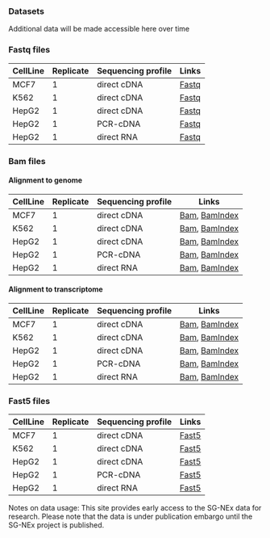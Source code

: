 ### Datasets

Additional data will be made accessible here over time

### Fastq files

| CellLine | Replicate | Sequencing profile | Links|
|-------|----------|------------------|-----------------------------------------------------------------------------------|
| MCF7   | 1        | direct cDNA      | [Fastq](http://s3.ap-southeast-1.amazonaws.com/ont-sgnex.store.genome.sg/fastq/GIS_MCF7_directcDNA_Replicate1_fastq.fastq.gz) |
| K562   | 1        | direct cDNA      | [Fastq](http://s3.ap-southeast-1.amazonaws.com/ont-sgnex.store.genome.sg/fastq/GIS_K562_directcDNA_Replicate1_fastq.fastq.gz) |
| HepG2  | 1        | direct cDNA      | [Fastq](http://s3.ap-southeast-1.amazonaws.com/ont-sgnex.store.genome.sg/fastq/GIS_HepG2_directcDNA_Replicate1_fastq.fastq.gz)|
| HepG2  | 1        | PCR-cDNA         | [Fastq](http://s3.ap-southeast-1.amazonaws.com/ont-sgnex.store.genome.sg/fastq/GIS_HepG2_cDNA_Replicate1_fastq.fastq.gz)      |
| HepG2  | 1        | direct RNA       | [Fastq](http://s3.ap-southeast-1.amazonaws.com/ont-sgnex.store.genome.sg/fastq/GIS_HepG2_directRNA_Replicate1_fastq.fastq.gz) |


### Bam files

#### Alignment to genome 
| CellLine | Replicate | Sequencing profile | Links|
|------- |-------------|------------------|-----------------------------------------------------------------------------------|
| MCF7   | 1        | direct cDNA      | [Bam](http://s3.ap-southeast-1.amazonaws.com/ont-sgnex.store.genome.sg/bamFiles/GIS_MCF7_directcDNA_Replicate1_genome.bam), [BamIndex](http://s3.ap-southeast-1.amazonaws.com/ont-sgnex.store.genome.sg/bamFiles/GIS_MCF7_directcDNA_Replicate1_genome.bam.bai)| 
| K562   | 1        | direct cDNA      | [Bam](http://s3.ap-southeast-1.amazonaws.com/ont-sgnex.store.genome.sg/bamFiles/GIS_K562_directcDNA_Replicate1_genome.bam), [BamIndex](http://s3.ap-southeast-1.amazonaws.com/ont-sgnex.store.genome.sg/bamFiles/GIS_K562_directcDNA_Replicate1_genome.bam.bai)| 
| HepG2  | 1        | direct cDNA      | [Bam](http://s3.ap-southeast-1.amazonaws.com/ont-sgnex.store.genome.sg/bamFiles/GIS_HepG2_directcDNA_Replicate1_genome.bam), [BamIndex](http://s3.ap-southeast-1.amazonaws.com/ont-sgnex.store.genome.sg/bamFiles/GIS_HepG2_directcDNA_Replicate1_genome.bam.bai)| 
| HepG2  | 1        | PCR-cDNA         | [Bam](http://s3.ap-southeast-1.amazonaws.com/ont-sgnex.store.genome.sg/bamFiles/GIS_HepG2_cDNA_Replicate1_genome.bam), [BamIndex](http://s3.ap-southeast-1.amazonaws.com/ont-sgnex.store.genome.sg/bamFiles/GIS_HepG2_cDNA_Replicate1_genome.bam.bai) | 
| HepG2  | 1        | direct RNA      | [Bam](http://s3.ap-southeast-1.amazonaws.com/ont-sgnex.store.genome.sg/bamFiles/GIS_HepG2_directRNA_Replicate1_genome.bam), [BamIndex](http://s3.ap-southeast-1.amazonaws.com/ont-sgnex.store.genome.sg/bamFiles/GIS_HepG2_directRNA_Replicate1_genome.bam.bai)| 

#### Alignment to transcriptome
| CellLine | Replicate | Sequencing profile | Links|
|------- |-----------|------------------|-----------------------------------------------------------------------------------|
| MCF7   | 1        | direct cDNA      | [Bam](http://s3.ap-southeast-1.amazonaws.com/ont-sgnex.store.genome.sg/bamFiles/GIS_MCF7_directcDNA_Replicate1_transcriptome.bam), [BamIndex](http://s3.ap-southeast-1.amazonaws.com/ont-sgnex.store.genome.sg/bamFiles/GIS_MCF7_directcDNA_Replicate1_transcriptome.bam.bai)| 
| K562   | 1        | direct cDNA      | [Bam](http://s3.ap-southeast-1.amazonaws.com/ont-sgnex.store.genome.sg/bamFiles/GIS_K562_directcDNA_Replicate1_transcriptome.bam), [BamIndex](http://s3.ap-southeast-1.amazonaws.com/ont-sgnex.store.genome.sg/bamFiles/GIS_K562_directcDNA_Replicate1_transcriptome.bam.bai)| 
| HepG2  | 1        | direct cDNA      | [Bam](http://s3.ap-southeast-1.amazonaws.com/ont-sgnex.store.genome.sg/bamFiles/GIS_HepG2_directcDNA_Replicate1_transcriptome.bam), [BamIndex](http://s3.ap-southeast-1.amazonaws.com/ont-sgnex.store.genome.sg/bamFiles/GIS_HepG2_directcDNA_Replicate1_transcriptome.bam.bai)| 
| HepG2   | 1        | PCR-cDNA         | [Bam](http://s3.ap-southeast-1.amazonaws.com/ont-sgnex.store.genome.sg/bamFiles/GIS_HepG2_cDNA_Replicate1_transcriptome.bam), [BamIndex](http://s3.ap-southeast-1.amazonaws.com/ont-sgnex.store.genome.sg/bamFiles/GIS_HepG2_cDNA_Replicate1_transcriptome.bam.bai)| 
| HepG2   | 1        | direct RNA      | [Bam](http://s3.ap-southeast-1.amazonaws.com/ont-sgnex.store.genome.sg/bamFiles/GIS_HepG2_directRNA_Replicate1_transcriptome.bam), [BamIndex](http://s3.ap-southeast-1.amazonaws.com/ont-sgnex.store.genome.sg/bamFiles/GIS_HepG2_directRNA_Replicate1_transcriptome.bam.bai)| 




### Fast5 files
| CellLine | Replicate | Sequencing profile | Links|
|-------|----------|------------------|-----------------------------------------------------------------------------------|
| MCF7   | 1        | direct cDNA      | [Fast5](http://s3.ap-southeast-1.amazonaws.com/ont-sgnex.store.genome.sg/fast5/GIS_MCF7_directcDNA_Replicate1_fast5.tar.gz) |
| K562   | 1        | direct cDNA      | [Fast5](http://s3.ap-southeast-1.amazonaws.com/ont-sgnex.store.genome.sg/fast5/GIS_K562_directcDNA_Replicate1_fast5.tar.gz) |
| HepG2  | 1        | direct cDNA      | [Fast5](http://s3.ap-southeast-1.amazonaws.com/ont-sgnex.store.genome.sg/fast5/GIS_HepG2_directcDNA_Replicate1_fast5.tar.gz)|
| HepG2  | 1        | PCR-cDNA         | [Fast5](http://s3.ap-southeast-1.amazonaws.com/ont-sgnex.store.genome.sg/fast5/GIS_HepG2_cDNA_Replicate1_fast5.tar.gz)      |
| HepG2  | 1        | direct RNA       | [Fast5](http://s3.ap-southeast-1.amazonaws.com/ont-sgnex.store.genome.sg/fast5/GIS_HepG2_directRNA_Replicate1_fast5.tar.gz) |



Notes on data usage: This site provides early access to the SG-NEx data for research. Please note that the data is under publication embargo until the SG-NEx project is published.
